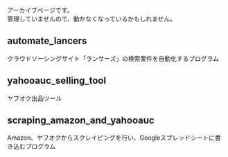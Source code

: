 アーカイブページです。  
管理していませんので、動かなくなっているかもしれません。

## automate_lancers
クラウドソーシングサイト「ランサーズ」の検索案件を自動化するプログラム



## yahooauc_selling_tool
ヤフオク出品ツール



## scraping_amazon_and_yahooauc
Amazon、ヤフオクからスクレイピングを行い、Googleスプレッドシートに書き込むプログラム

